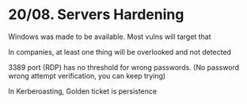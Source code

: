 # 20/08. Servers Hardening

Windows was made to be available. Most vulns will target that

In companies, at least one thing will be overlooked and not detected

3389 port (RDP) has no threshold for wrong passwords. (No password wrong attempt verification, you can keep trying)

In Kerberoasting, Golden ticket is persistence
